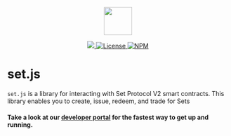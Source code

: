 <p align="center"><img src="https://s3-us-west-1.amazonaws.com/set-protocol/img/assets/set-protocol-logo.png" width="64" /></p>

<p align="center">
  <a href="https://circleci.com/gh/SetProtocol/set.js/tree/master" target="_blank" rel="noopener">
    <img src="https://circleci.com/gh/SetProtocol/set.js.svg?style=shield" />
  </a>
  <a href='https://github.com/SetProtocol/set.js/blob/master/LICENSE' target="_blank" rel="noopener">
    <img src='https://img.shields.io/badge/License-Apache%202.0-blue.svg' alt='License' />
  </a>
  <a href='https://www.npmjs.com/package/setprotocol.js'>
    <img src='https://img.shields.io/npm/v/set.js.svg' alt='NPM' />
  </a>
</p>

# set.js
`set.js` is a library for interacting with Set Protocol V2 smart contracts.
This library enables you to create, issue, redeem, and trade for Sets

#### Take a look at our [developer portal](https://docs.tokensets.com/) for the fastest way to get up and running.
